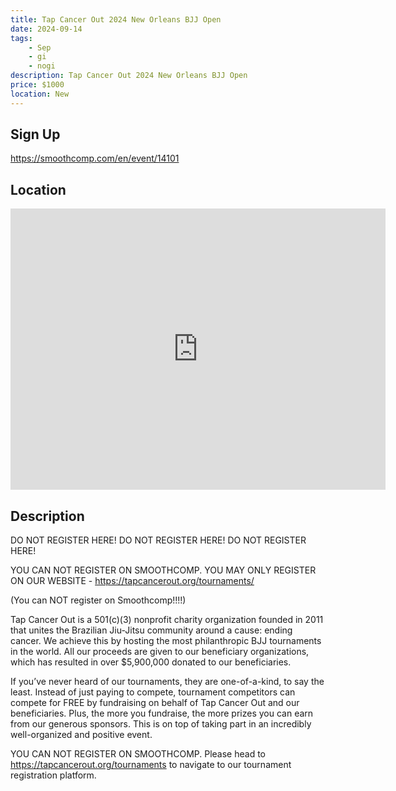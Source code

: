 ```yaml
---
title: Tap Cancer Out 2024 New Orleans BJJ Open
date: 2024-09-14
tags:
    - Sep
    - gi 
    - nogi 
description: Tap Cancer Out 2024 New Orleans BJJ Open
price: $1000
location: New
---
```

## Sign Up
https://smoothcomp.com/en/event/14101

## Location
<iframe src="https://www.google.com/maps/embed?pb=!1m18!1m12!1m3!1d12345.6789!2d-90.1624467!3d29.9057348!2m3!1f0!2f0!3f0!3m2!1i1024!2i768!4f13.1!3m3!1m2!1s0x0%3A0x0!2z29.9057348!5e0!3m2!1sen!2sus!4v1234567890" width="600" height="450" style="border:0;" allowfullscreen="" loading="lazy"></iframe>

## Description
DO NOT REGISTER HERE! DO NOT REGISTER HERE! DO NOT REGISTER HERE!


YOU CAN NOT REGISTER ON SMOOTHCOMP. YOU MAY ONLY REGISTER ON OUR WEBSITE - https://tapcancerout.org/tournaments/


(You can NOT register on Smoothcomp!!!!)


Tap Cancer Out is a 501(c)(3) nonprofit charity organization founded in 2011 that unites the Brazilian Jiu-Jitsu community around a cause: ending cancer. We achieve this by hosting the most philanthropic BJJ tournaments in the world. All our proceeds are given to our beneficiary organizations, which has resulted in over $5,900,000 donated to our beneficiaries.


If you’ve never heard of our tournaments, they are one-of-a-kind, to say the least. Instead of just paying to compete, tournament competitors can compete for FREE by fundraising on behalf of Tap Cancer Out and our beneficiaries. Plus, the more you fundraise, the more prizes you can earn from our generous sponsors. This is on top of taking part in an incredibly well-organized and positive event.


YOU CAN NOT REGISTER ON SMOOTHCOMP. Please head to https://tapcancerout.org/tournaments to navigate to our tournament registration platform.